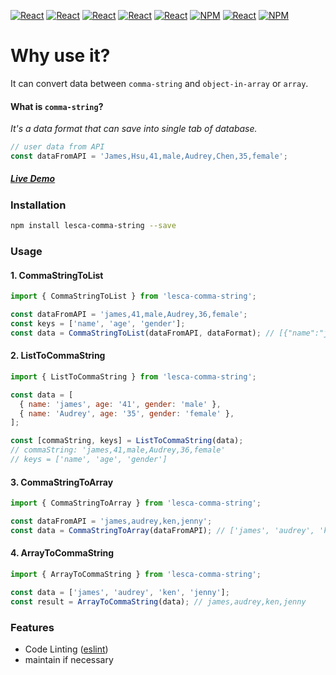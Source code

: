 [![React](https://img.shields.io/badge/-ReactJs-61DAFB?style=for-the-badge&logo=react&logoColor=white)](https://zh-hant.reactjs.org/)
[![React](https://img.shields.io/badge/Less-1d365d?style=for-the-badge&logo=less&logoColor=white)](https://lesscss.org/)
[![React](https://img.shields.io/badge/Typescript-4277c0?style=for-the-badge&logo=typescript&logoColor=white)](https://www.typescriptlang.org/)
[![React](https://img.shields.io/badge/HTML5-E34F26?style=for-the-badge&logo=html5&logoColor=white)](https://www.w3schools.com/html/)
[![React](https://img.shields.io/badge/-CSS3-1572B6?style=for-the-badge&logo=css3&logoColor=white)](https://www.w3schools.com/css/)
[![NPM](https://img.shields.io/badge/NPM-ba443f?style=for-the-badge&logo=npm&logoColor=white)](https://www.npmjs.com/)
[![React](https://img.shields.io/badge/Node.js-43853D?style=for-the-badge&logo=node.js&logoColor=white)](https://nodejs.org/en/)
[![NPM](https://img.shields.io/badge/DEV-Jameshsu1125-9cf?style=for-the-badge)](https://www.npmjs.com/~jameshsu1125)

# Why use it?

It can convert data between `comma-string` and `object-in-array` or `array`.

#### What is `comma-string`?

_It's a data format that can save into single tab of database._

```js
// user data from API
const dataFromAPI = 'James,Hsu,41,male,Audrey,Chen,35,female';
```

##### [Live Demo](https://jameshsu1125.github.io/lesca-misc/)

### Installation

```sh
npm install lesca-comma-string --save
```

### Usage

#### 1. CommaStringToList

```javascript
import { CommaStringToList } from 'lesca-comma-string';

const dataFromAPI = 'james,41,male,Audrey,36,female';
const keys = ['name', 'age', 'gender'];
const data = CommaStringToList(dataFromAPI, dataFormat); // [{"name":"james","age":"41","gender":"male"},{"name":"Audrey","age":"35","gender":"female"}]
```

#### 2. ListToCommaString

```javascript
import { ListToCommaString } from 'lesca-comma-string';

const data = [
  { name: 'james', age: '41', gender: 'male' },
  { name: 'Audrey', age: '35', gender: 'female' },
];

const [commaString, keys] = ListToCommaString(data);
// commaString: 'james,41,male,Audrey,36,female'
// keys = ['name', 'age', 'gender']
```

#### 3. CommaStringToArray

```javascript
import { CommaStringToArray } from 'lesca-comma-string';

const dataFromAPI = 'james,audrey,ken,jenny';
const data = CommaStringToArray(dataFromAPI); // ['james', 'audrey', 'ken', 'jenny']
```

#### 4. ArrayToCommaString

```javascript
import { ArrayToCommaString } from 'lesca-comma-string';

const data = ['james', 'audrey', 'ken', 'jenny'];
const result = ArrayToCommaString(data); // james,audrey,ken,jenny
```

### Features

- Code Linting ([eslint])
- maintain if necessary

[ci-badge]: https://github.com/executablebooks/markdown-it-plugin-template/workflows/CI/badge.svg
[ci-link]: https://github.com/executablebooks/markdown-it--plugin-template/actions
[npm-badge]: https://img.shields.io/npm/v/markdown-it-plugin-template.svg
[npm-link]: https://www.npmjs.com/package/markdown-it-plugin-template
[github actions]: https://docs.github.com/en/actions
[github pages]: https://docs.github.com/en/pages
[prettier]: https://prettier.io/
[eslint]: https://eslint.org/
[jest]: https://facebook.github.io/jest/
[rollup]: https://rollupjs.org
[npm]: https://www.npmjs.com
[unpkg]: https://unpkg.com/
